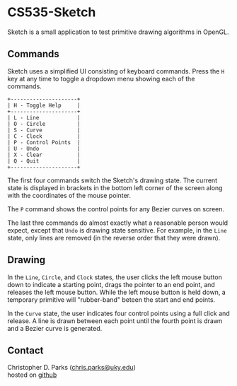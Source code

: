 CS535-Sketch
============

Sketch is a small application to test primitive drawing algorithms in OpenGL.

Commands
--------

Sketch uses a simplified UI consisting of keyboard commands. Press the `H` 
key at any time to toggle a dropdown menu showing each of the commands. 

	+---------------------+
	| H - Toggle Help     |
	+---------------------+
	| L - Line            |
	| O - Circle          |
	| S - Curve           |
	| C - Clock           |
	| P - Control Points  |
	| U - Undo            |
	| X - Clear           |
	| Q - Quit            |
	+---------------------+

The first four commands switch the Sketch's drawing state. The current state is
displayed in brackets in the bottom left corner of the screen along with the
coordinates of the mouse pointer.

The `P` command shows the control points for any Bezier curves on screen.

The last thre commands do almost exactly what a reasonable person would expect,
except that `Undo` is drawing state sensitive. For example, in the `Line` 
state, only lines are removed (in the reverse order that they were drawn).

Drawing
-------

In the `Line`, `Circle`, and `Clock` states, the user clicks the left mouse
button down to indicate a starting point, drags the pointer to an end point, 
and releases the left mouse button. While the left mouse button is held down, a
temporary primitive will "rubber-band" beteen the start and end points.

In the `Curve` state, the user indicates four control points using a full click
and release. A line is drawn between each point until the fourth point is drawn
and a Bezier curve is generated.

Contact
-------

Christopher D. Parks (<chris.parks@uky.edu>)  
hosted on [github](https://github.com/cdparks/CS535-Sketch)

